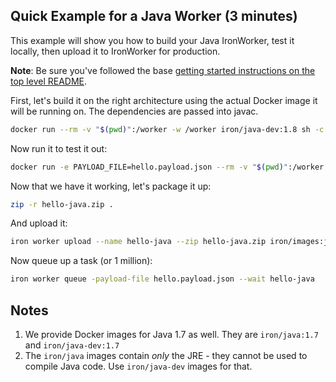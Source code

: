 ## Quick Example for a Java Worker (3 minutes)

This example will show you how to build your Java IronWorker, test it locally, then upload it
to IronWorker for production.

**Note**: Be sure you've followed the base [getting started instructions on the top level README](https://github.com/iron-io/dockerworker).

First, let's build it on the right architecture using the actual Docker image it will be running on. The
dependencies are passed into javac.

```sh
docker run --rm -v "$(pwd)":/worker -w /worker iron/java-dev:1.8 sh -c 'javac -cp "json-java.jar:gson-2.2.4.jar:ironworker.jar" Worker101.java PayloadData.java'
```

Now run it to test it out:

```sh
docker run -e PAYLOAD_FILE=hello.payload.json --rm -v "$(pwd)":/worker -w /worker iron/java:1.8 sh -c 'java -cp gson-2.2.4.jar:json-java.jar:ironworker.jar:. Worker101 -config hello.config.yml -id 123'
```

Now that we have it working, let's package it up:

```sh
zip -r hello-java.zip .
```

And upload it:

```sh
iron worker upload --name hello-java --zip hello-java.zip iron/images:java-1.8 java -cp gson-2.2.4.jar:json-java.jar:ironworker.jar:. Worker101
```

Now queue up a task (or 1 million):

```sh
iron worker queue -payload-file hello.payload.json --wait hello-java
```

## Notes

1. We provide Docker images for Java 1.7 as well. They are `iron/java:1.7` and `iron/java-dev:1.7`
2. The `iron/java` images contain _only_ the JRE - they cannot be used to compile Java code. Use `iron/java-dev` images for that.
